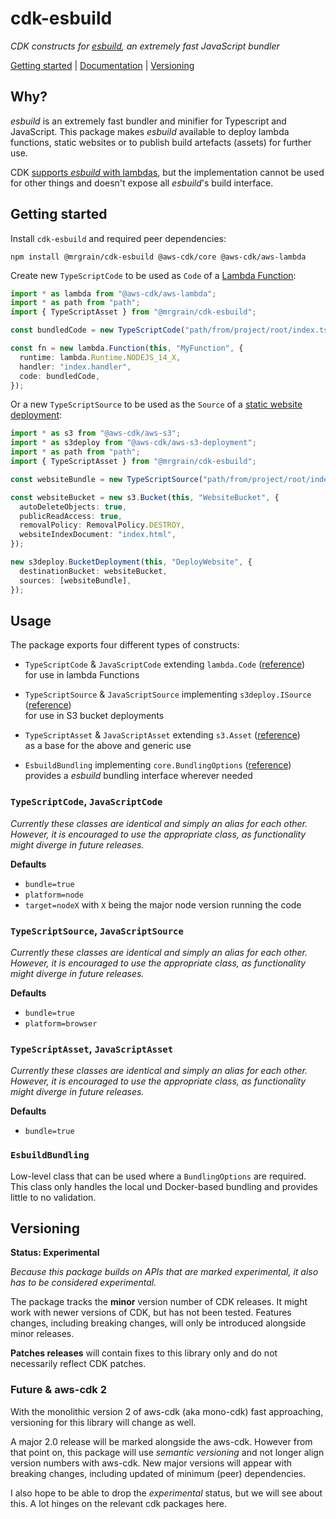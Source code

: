 # cdk-esbuild

_CDK constructs for [esbuild](https://github.com/evanw/esbuild), an extremely fast JavaScript bundler_

[Getting started](#getting-started) | [Documentation](#documentation) | [Versioning](#versioning)

## Why?

_esbuild_ is an extremely fast bundler and minifier for Typescript and JavaScript.
This package makes _esbuild_ available to deploy lambda functions, static websites or to publish build artefacts (assets) for further use.

CDK [supports _esbuild_ with lambdas](https://docs.aws.amazon.com/cdk/api/latest/docs/aws-lambda-nodejs-readme.html), but the implementation cannot be used for other things and doesn't expose all _esbuild_'s build interface.

## Getting started

Install `cdk-esbuild` and required peer dependencies:

```
npm install @mrgrain/cdk-esbuild @aws-cdk/core @aws-cdk/aws-lambda
```

Create new `TypeScriptCode` to be used as `Code` of a [Lambda Function](https://docs.aws.amazon.com/cdk/api/latest/docs/@aws-cdk_aws-lambda.Function.html#code):

```ts
import * as lambda from "@aws-cdk/aws-lambda";
import * as path from "path";
import { TypeScriptAsset } from "@mrgrain/cdk-esbuild";

const bundledCode = new TypeScriptCode("path/from/project/root/index.ts");

const fn = new lambda.Function(this, "MyFunction", {
  runtime: lambda.Runtime.NODEJS_14_X,
  handler: "index.handler",
  code: bundledCode,
});
```

Or a new `TypeScriptSource` to be used as the `Source` of a [static website deployment](https://docs.aws.amazon.com/cdk/api/latest/docs/aws-s3-deployment-readme.html#roadmap):

```ts
import * as s3 from "@aws-cdk/aws-s3";
import * as s3deploy from "@aws-cdk/aws-s3-deployment";
import * as path from "path";
import { TypeScriptAsset } from "@mrgrain/cdk-esbuild";

const websiteBundle = new TypeScriptSource("path/from/project/root/index.tsx");

const websiteBucket = new s3.Bucket(this, "WebsiteBucket", {
  autoDeleteObjects: true,
  publicReadAccess: true,
  removalPolicy: RemovalPolicy.DESTROY,
  websiteIndexDocument: "index.html",
});

new s3deploy.BucketDeployment(this, "DeployWebsite", {
  destinationBucket: websiteBucket,
  sources: [websiteBundle],
});
```

## Usage

The package exports four different types of constructs:

- `TypeScriptCode` & `JavaScriptCode` extending `lambda.Code` ([reference](https://docs.aws.amazon.com/cdk/api/latest/docs/@aws-cdk_aws-lambda.Code.html)) \
  for use in lambda Functions

- `TypeScriptSource` & `JavaScriptSource` implementing `s3deploy.ISource` ([reference](https://docs.aws.amazon.com/cdk/api/latest/docs/aws-s3-deployment-readme.html)) \
  for use in S3 bucket deployments

- `TypeScriptAsset` & `JavaScriptAsset` extending `s3.Asset` ([reference](https://docs.aws.amazon.com/cdk/api/latest/docs/@aws-cdk_aws-s3-assets.Asset.html)) \
  as a base for the above and generic use

- `EsbuildBundling` implementing `core.BundlingOptions` ([reference](https://docs.aws.amazon.com/cdk/api/latest/docs/@aws-cdk_core.BundlingOptions.html)) \
  provides a _esbuild_ bundling interface wherever needed

### `TypeScriptCode`, `JavaScriptCode`

_Currently these classes are identical and simply an alias for each other. However, it is encouraged to use the appropriate class, as functionality might diverge in future releases._

**Defaults**

- `bundle=true`
- `platform=node`
- `target=nodeX` with `X` being the major node version running the code

### `TypeScriptSource`, `JavaScriptSource`

_Currently these classes are identical and simply an alias for each other. However, it is encouraged to use the appropriate class, as functionality might diverge in future releases._

**Defaults**

- `bundle=true`
- `platform=browser`

### `TypeScriptAsset`, `JavaScriptAsset`

_Currently these classes are identical and simply an alias for each other. However, it is encouraged to use the appropriate class, as functionality might diverge in future releases._

**Defaults**

- `bundle=true`

### `EsbuildBundling`

Low-level class that can be used where a `BundlingOptions` are required. This class only handles the local und Docker-based bundling and provides little to no validation.

## Versioning

**Status: Experimental**

_Because this package builds on APIs that are marked experimental, it also has to be considered experimental._

The package tracks the **minor** version number of CDK releases. It might work with newer versions of CDK, but has not been tested. Features changes, including breaking changes, will only be introduced alongside minor releases.

**Patches releases** will contain fixes to this library only and do not necessarily reflect CDK patches.

### Future & aws-cdk 2

With the monolithic version 2 of aws-cdk (aka mono-cdk) fast approaching, versioning for this library will change as well.

A major 2.0 release will be marked alongside the aws-cdk. However from that point on, this package will use _semantic versioning_ and not longer align version numbers with aws-cdk. New major versions will appear with breaking changes, including updated of minimum (peer) dependencies.

I also hope to be able to drop the _experimental_ status, but we will see about this. A lot hinges on the relevant cdk packages here.
